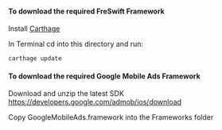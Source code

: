 #### To download the required FreSwift Framework

Install [Carthage](https://github.com/Carthage/Carthage)  
 
 In Terminal cd into this directory and run:
 
```shell
carthage update
```
#### To download the required Google Mobile Ads Framework

Download and unzip the latest SDK 
https://developers.google.com/admob/ios/download

Copy GoogleMobileAds.framework into the Frameworks folder
